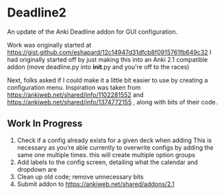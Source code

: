 # Deadline2
An update of the Anki Deadline addon for GUI configuration. 

Work was originally started at https://gist.github.com/eshapard/12c14947d31dfcb8f0915761fb649c32
I had originally started off by just making this into an Anki 2.1 compatible addon (move deadline.py into __init__.py and you're off to the races)

Next, folks asked if I could make it a little bit easier to use by creating a configuration menu. 
Inspiration was taken from https://ankiweb.net/shared/info/1102281552 and https://ankiweb.net/shared/info/1374772155 , along with bits of their code. 

## Work In Progress
1. Check if a config already exists for a given deck when adding
	This is necessary as you’re able currently to overwrite configs by adding the same one multiple times. this will create multiple option groups
2. Add labels to the config screen, detailing what the calendar and dropdown are
3. Clean up old code; remove unnecessary bits
4. Submit addon to https://ankiweb.net/shared/addons/2.1
